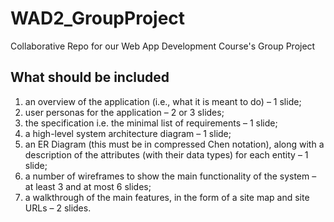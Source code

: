 # WAD2_GroupProject
Collaborative Repo for our Web App Development Course's Group Project

## What should be included
1. an overview of the application (i.e., what it is meant to do) – 1 slide;
2. user personas for the application – 2 or 3 slides;
3. the specification i.e. the minimal list of requirements – 1 slide;
4. a high-level system architecture diagram – 1 slide;
5. an ER Diagram (this must be in compressed Chen notation), along with a description of
the attributes (with their data types) for each entity – 1 slide;
6. a number of wireframes to show the main functionality of the system – at least 3 and at
most 6 slides;
7. a walkthrough of the main features, in the form of a site map and site URLs – 2 slides.
